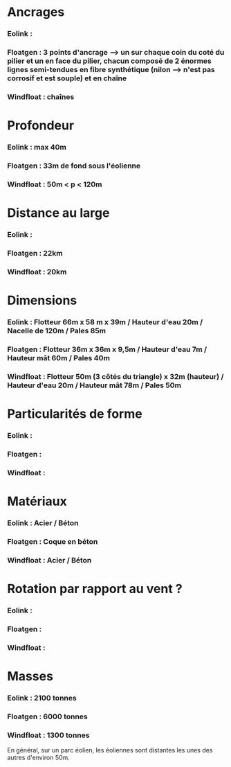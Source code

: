 # Ancrages

### Eolink :
### Floatgen : 3 points d'ancrage --> un sur chaque coin du coté du pilier et un en face du pilier, chacun composé de 2 énormes lignes semi-tendues en fibre synthétique (nilon --> n'est pas corrosif et est souple) et en chaîne 
### Windfloat : chaînes

# Profondeur

### Eolink : max 40m
### Floatgen : 33m de fond sous l'éolienne
### Windfloat : 50m < p < 120m 

# Distance au large

### Eolink : 
### Floatgen : 22km
### Windfloat : 20km

# Dimensions

### Eolink : Flotteur 66m x 58 m x 39m / Hauteur d'eau 20m / Nacelle de 120m / Pales 85m 
### Floatgen : Flotteur 36m x 36m x 9,5m / Hauteur d'eau 7m / Hauteur mât 60m / Pales 40m
### Windfloat : Flotteur 50m (3 côtés du triangle) x 32m (hauteur) / Hauteur d'eau 20m / Hauteur mât 78m / Pales 50m

# Particularités de forme

### Eolink :
### Floatgen :
### Windfloat :

# Matériaux

### Eolink : Acier / Béton 
### Floatgen : Coque en béton
### Windfloat : Acier / Béton

# Rotation par rapport au vent ?

### Eolink :
### Floatgen :
### Windfloat :

# Masses

### Eolink : 2100 tonnes
### Floatgen : 6000 tonnes 
### Windfloat : 1300 tonnes

En général, sur un parc éolien, les éoliennes sont distantes les unes des autres d'environ 50m.

